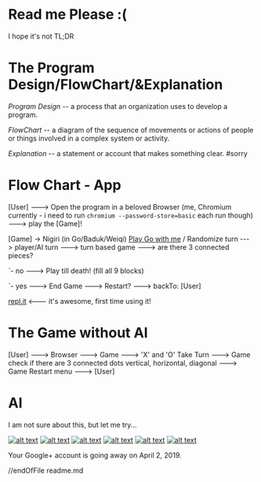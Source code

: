 Read me Please :(
===

I hope it's not TL;DR

# The Program Design/FlowChart/&Explanation

_Program Design_ -- a process that an organization uses to develop a program.

_FlowChart_ -- a diagram of the sequence of movements or actions of people or things involved in a complex system or activity.

_Explanation_ -- a statement or account that makes something clear. #sorry

# Flow Chart - App

[User] ---> Open the program in a beloved Browser (me, Chromium currently - i need to run ```chromium --password-store=basic``` each run though) ---> play the [Game]!

[Game] -> Nigiri (in Go/Baduk/Weiqi) [Play Go with me](https://online-go.com/player/588586/) / Randomize turn
---> player/AI turn ---> turn based game ---> are there 3 connected pieces? 

`- no  ---> Play till death! (fill all 9 blocks)

`- yes ---> End Game ---> Restart? ---> backTo: [User]

[repl.it](https://repl.it/@dwijpr/t) <--- it's awesome, first time using it!

# The Game without AI

[User] ---> Browser ---> Game ---> 'X' and 'O' Take Turn ---> Game check if there are 3 connected dots vertical, horizontal, diagonal ---> Game Restart menu ---> [User]

# AI

I am not sure about this, but let me try... 



<!-- Please don't remove this: Grab your social icons from https://github.com/carlsednaoui/gitsocial -->

<!-- display the social media buttons in your README -->

[![alt text][1.1]][1]
[![alt text][2.1]][2]
[![alt text][3.1]][3]
[![alt text][4.1]][4]
[![alt text][5.1]][5]
[![alt text][6.1]][6]


<!-- links to social media icons -->
<!-- no need to change these -->

<!-- icons with padding -->

[1.1]: http://i.imgur.com/tXSoThF.png (twitter icon with padding)
[2.1]: http://i.imgur.com/P3YfQoD.png (facebook icon with padding)
[3.1]: http://i.imgur.com/yCsTjba.png (google plus icon with padding)
[4.1]: http://i.imgur.com/YckIOms.png (tumblr icon with padding)
[5.1]: http://i.imgur.com/1AGmwO3.png (dribbble icon with padding)
[6.1]: http://i.imgur.com/0o48UoR.png (github icon with padding)

<!-- icons without padding -->

[1.2]: http://i.imgur.com/wWzX9uB.png (twitter icon without padding)
[2.2]: http://i.imgur.com/fep1WsG.png (facebook icon without padding)
[3.2]: http://i.imgur.com/VlgBKQ9.png (google plus icon without padding)
[4.2]: http://i.imgur.com/jDRp47c.png (tumblr icon without padding)
[5.2]: http://i.imgur.com/Vvy3Kru.png (dribbble icon without padding)
[6.2]: http://i.imgur.com/9I6NRUm.png (github icon without padding)


<!-- links to your social media accounts -->
<!-- update these accordingly -->

Your Google+ account is going away on April 2, 2019.

[1]: http://www.twitter.com/lyeyuu
[2]: http://www.facebook.com/yuulye
[3]: https://plus.google.com/102832888196813116163
[4]: http://yuulye.wordpress.com
[5]: http://dribbble.com/carlsednaoui
[6]: http://www.github.com/yuulye

<!-- Please don't remove this: Grab your social icons from https://github.com/carlsednaoui/gitsocial -->

//endOfFile readme.md
